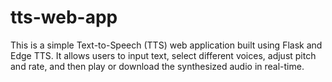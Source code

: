 # tts-web-app
This is a simple Text-to-Speech (TTS) web application built using Flask and Edge TTS. It allows users to input text, select different voices, adjust pitch and rate, and then play or download the synthesized audio in real-time.
